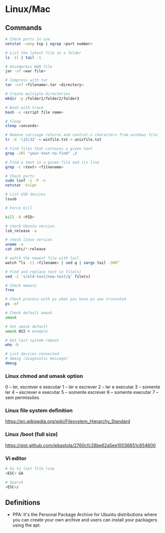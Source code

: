 # Linux/Mac

## Commands

```sh
# Check ports in use
netstat -vanp tcp | egrep <port number>

# List the latest file in a folder
ls -1l | tail -1

# Uncompress WAR file
jar -xf <war file>

# Compress with tar
tar -cvf <filename>.tar <directory>

# Create multiple directories
mkdir -p /folder1/folder2/folder3

# Bash with trace
bash -x <script file name>

# Sleep
sleep <seconds>

# Remove carriage returns and control-z characters from windows file
tr -d '\15\32' < winfile.txt > unixfile.txt

# Find files that contains a given text
grep -iRl "your-text-to-find" ./

# Find a text in a given file and its line
grep -c <text> <filnename>

# Check ports
sudo lsof -i -P -n
netstat -tulpn

# List USB devices
lsusb

# Force kill

kill -9 <PID>

# check Ubuntu version
lsb_release -a

# check linux version
uname -a
cat /etc/*-release

# watch the newest file with tail
watch “ls -t1 <filename> | sed q | xargs tail -300”

# Find and replace text in file(s)
sed -i 's/old-text/new-text/g' file(s)

# Check memory
free

# Check process with ps when you have ps aux truncated
ps -ef

# Check default umask
umask

# Set umask default
umask 022 # example

# Get last system reboot
who -b

# List devices connected
# dmesg (diagnostic message)
dmesg
```

### Linux chmod and umask option

0 – ler, escrever e executar
1 – ler e escrever
2 – ler e executar
3 – somente ler
4 – escrever e executar
5 – somente escrever
6 – somente executar
7 – sem permissões

### Linux file system definition

https://en.wikipedia.org/wiki/Filesystem_Hierarchy_Standard

### Linux /boot (full size)

https://gist.github.com/ipbastola/2760cfc28be62a5ee10036851c654600

### Vi editor

```sh
# Go to last file line
<ESC> GA

# Search
<ESC>/
```
## Definitions 

* PPA: It's the Personal Package Archive for Ubuntu distributions where you can create your own archive and users can install your packagers using the apt.

